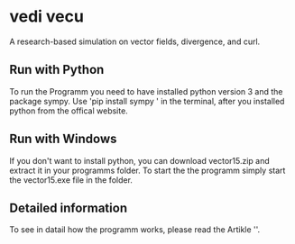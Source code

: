 # vedi vecu
A research-based simulation on vector fields, divergence, and curl.

## Run with Python
To run the Programm you need to have installed python version 3 and the package sympy. Use 'pip install sympy ' in the terminal, after you installed python from the offical website.

## Run with Windows
If you don't want to install python, you can download vector15.zip and extract it in your programms folder. To start the the programm simply start the vector15.exe file in the folder.

## Detailed information
To see in datail how the programm works, please read the Artikle ''.
